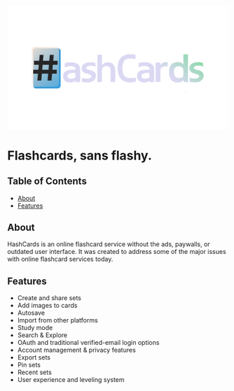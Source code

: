 ![HashCards banner](static/images/cover_image_nobg.png)
# Flashcards, sans flashy.

## Table of Contents
- [About](https://github.com/jvadair/HashCards#about)
- [Features](https://github.com/jvadair/HashCards#features)

## About
HashCards is an online flashcard service without the ads, paywalls, or outdated user interface. It was created to address some of the major issues with online flashcard services today.

## Features
- Create and share sets
- Add images to cards
- Autosave
- Import from other platforms
- Study mode
- Search & Explore
- OAuth and traditional verified-email login options
- Account management & privacy features
- Export sets
- Pin sets
- Recent sets
- User experience and leveling system
